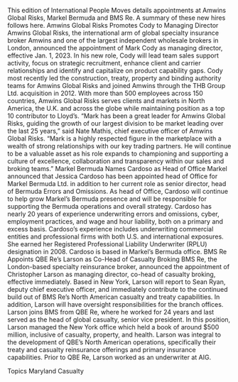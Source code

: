 This edition of International People Moves details appointments at Amwins Global Risks, Markel Bermuda and BMS Re.
A summary of these new hires follows here.
Amwins Global Risks Promotes Cody to Managing Director
Amwins Global Risks, the international arm of global specialty insurance broker Amwins and one of the largest independent wholesale brokers in London, announced the appointment of Mark Cody as managing director, effective Jan. 1, 2023.
In his new role, Cody will lead team sales support activity, focus on strategic recruitment, enhance client and carrier relationships and identify and capitalize on product capability gaps.
Cody most recently led the construction, treaty, property and binding authority teams for Amwins Global Risks and joined Amwins through the THB Group Ltd. acquisition in 2012.
With more than 500 employees across 150 countries, Amwins Global Risks serves clients and markets in North America, the U.K. and across the globe while maintaining position as a top 10 contributor to Lloyd’s.
“Mark has been a great leader for Amwins Global Risks, guiding the growth of our largest division to be market leading over the last 25 years,” said Nate Mathis, chief executive officer of Amwins Global Risks. “Mark is a highly respected figure in the marketplace with a wealth of strong relationships with our key trading partners. He will continue to be a valuable asset as his role expands to championing and supporting a culture of excellence, collaboration and transparency within our sales and broking teams.”
Markel Bermuda Names Cardoso as Head of Office
Markel announced that Jessica Cardoso has been appointed head of Office for Markel Bermuda Ltd. in addition to her current role as senior director, head of Bermuda Errors and Omissions.
As head of Office, Cardoso will continue to help grow Markel’s Bermuda presence and will be responsible for supporting the Bermuda operations and overall strategy.
Cardoso has nearly 20 years of experience underwriting errors and omissions, cyber, employment practices, and wage and hour liability, both on a primary and excess basis. Cardoso’s experience includes underwriting commercial entities and professional firms with both U.S. and international exposures. She earned her Registered Professional Liability Underwriter (RPLU) designation in 2008.
Cardoso is based in Markel’s Bermuda office.
BMS Re Appoints QBE Re’s Larson as Co-Head of Casualty Broking
BMS Re, the London-based specialty reinsurance broker, announced the appointment of Christopher Larson as managing director, co-head of casualty broking, effective immediately.
Based in New York, Larson will report to Sean Ryan, deputy chief executive officer, and immediately contribute to the continued build out of BMS Re’s North American casualty and treaty capabilities. In addition, Larson will have oversight responsibilities for the branch offices.
Larson joins BMS from QBE Re, where he worked for 24 years and last served as the head of global casualty, senior vice president. In this position, Larson managed the New York office which held a book of around $500 million, inclusive of casualty, property, and health. Larson was integral to the development of QBE’s North American operations, specifically their treaty and casualty reinsurance offerings and primary insurance capabilities. Prior to QBE Re, Larson worked as an underwriter at AIG.

Topics
Maryland
Casualty
